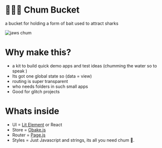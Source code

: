 #  🌊🍖🦈 Chum Bucket
a bucket for holding a form of bait used to attract sharks

![jaws chum](https://thumbs.gfycat.com/ForkedAptFurseal-small.gif)

# Why make this?

- a kit to build quick demo apps and test ideas (chumming the water so to speak )
- Its got one global state so (data = view)
- routing is super transparent
- who needs folders in such small apps
- Good for glitch projects

# Whats inside

- UI = [Lit Element](https://lit-element.polymer-project.org) or React
- Store = [Obake.js](https://github.com/stagfoo/obake)
- Router = [Page.js](https://visionmedia.github.io/page.js/)
- Styles = Just Javascript and strings, its all you need chum 🍖.

